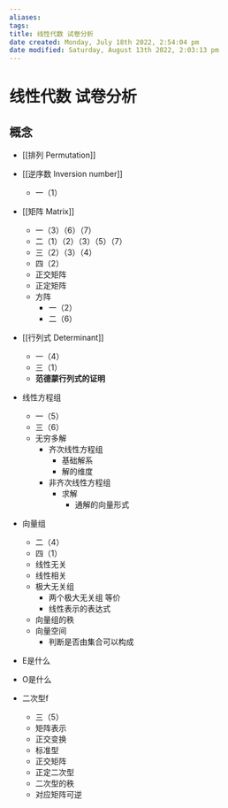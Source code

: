 ```yaml
---
aliases: 
tags: 
title: 线性代数 试卷分析
date created: Monday, July 18th 2022, 2:54:04 pm
date modified: Saturday, August 13th 2022, 2:03:13 pm
---
```

# 线性代数 试卷分析

## 概念

- [[排列 Permutation]]
- [[逆序数 Inversion number]]
	- 一（1）

- [[矩阵 Matrix]]
	- 一（3）（6）（7）
	- 二（1）（2）（3）（5）（7）
	- 三（2）（3）（4）
	- 四（2）
	- 正交矩阵
	- 正定矩阵
	- 方阵
		- 一（2）
		- 二（6）

- [[行列式 Determinant]]
	- 一（4）
	- 三（1）
	- **范德蒙行列式的证明**
- 线性方程组
	- 一（5）
	- 三（6）
	- 无穷多解
		- 齐次线性方程组
			- 基础解系
			- 解的维度
		- 非齐次线性方程组
			- 求解
				- 通解的向量形式
- 向量组
	- 二（4）
	- 四（1）
	- 线性无关
	- 线性相关
	- 极大无关组
		- 两个极大无关组 等价
		- 线性表示的表达式
	- 向量组的秩
	- 向量空间
		- 判断是否由集合可以构成
- E是什么
- O是什么
- 二次型f 
	- 三（5）
	- 矩阵表示
	- 正交变换
	- 标准型
	- 正交矩阵
	- 正定二次型
	- 二次型的秩
	- 对应矩阵可逆